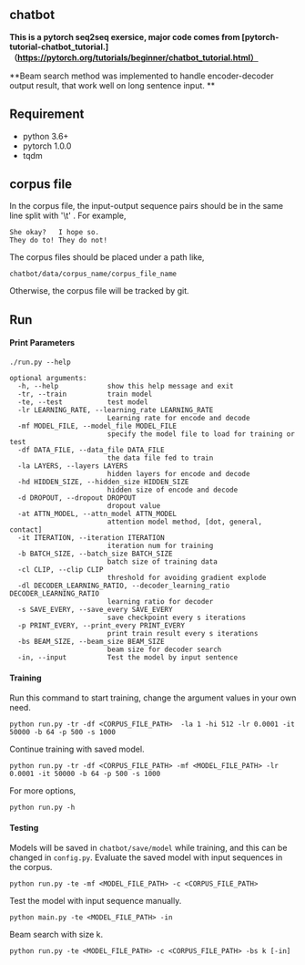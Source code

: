 ## chatbot

**This is a pytorch seq2seq exersice,  major code comes  from [pytorch-tutorial-chatbot_tutorial.]（https://pytorch.org/tutorials/beginner/chatbot_tutorial.html）**

**Beam search method was implemented to handle encoder-decoder output result, that work well on long sentence input. ** 

## Requirement

- python 3.6+
- pytorch 1.0.0
- tqdm

## corpus file 

In the corpus file, the input-output sequence pairs should be in the same line split with '\t' . For example,

```
She okay?	I hope so.
They do to!	They do not!
```

The corpus files should be placed under a path like,

```
chatbot/data/corpus_name/corpus_file_name
```

Otherwise, the corpus file will be tracked by git.

## Run

#### Print Parameters

`./run.py --help`

~~~
optional arguments:
  -h, --help            show this help message and exit
  -tr, --train          train model
  -te, --test           test model
  -lr LEARNING_RATE, --learning_rate LEARNING_RATE
                        Learning rate for encode and decode
  -mf MODEL_FILE, --model_file MODEL_FILE
                        specify the model file to load for training or test
  -df DATA_FILE, --data_file DATA_FILE
                        the data file fed to train
  -la LAYERS, --layers LAYERS
                        hidden layers for encode and decode
  -hd HIDDEN_SIZE, --hidden_size HIDDEN_SIZE
                        hidden size of encode and decode
  -d DROPOUT, --dropout DROPOUT
                        dropout value
  -at ATTN_MODEL, --attn_model ATTN_MODEL
                        attention model method, [dot, general, contact]
  -it ITERATION, --iteration ITERATION
                        iteration num for training
  -b BATCH_SIZE, --batch_size BATCH_SIZE
                        batch size of training data
  -cl CLIP, --clip CLIP
                        threshold for avoiding gradient explode
  -dl DECODER_LEARNING_RATIO, --decoder_learning_ratio DECODER_LEARNING_RATIO
                        learning ratio for decoder
  -s SAVE_EVERY, --save_every SAVE_EVERY
                        save checkpoint every s iterations
  -p PRINT_EVERY, --print_every PRINT_EVERY
                        print train result every s iterations
  -bs BEAM_SIZE, --beam_size BEAM_SIZE
                        beam size for decoder search
  -in, --input          Test the model by input sentence
~~~

#### Training

Run this command to start training, change the argument values in your own need.

```
python run.py -tr -df <CORPUS_FILE_PATH>  -la 1 -hi 512 -lr 0.0001 -it 50000 -b 64 -p 500 -s 1000
```

Continue training with saved model.

```
python run.py -tr -df <CORPUS_FILE_PATH> -mf <MODEL_FILE_PATH> -lr 0.0001 -it 50000 -b 64 -p 500 -s 1000
```

For more options,

```
python run.py -h
```

#### Testing

Models will be saved in `chatbot/save/model` while training, and this can be changed in `config.py`.
Evaluate the saved model with input sequences in the corpus.

```
python run.py -te -mf <MODEL_FILE_PATH> -c <CORPUS_FILE_PATH>
```

Test the model with input sequence manually.

```
python main.py -te <MODEL_FILE_PATH> -in
```

Beam search with size k.

```
python run.py -te <MODEL_FILE_PATH> -c <CORPUS_FILE_PATH> -bs k [-in]
```

